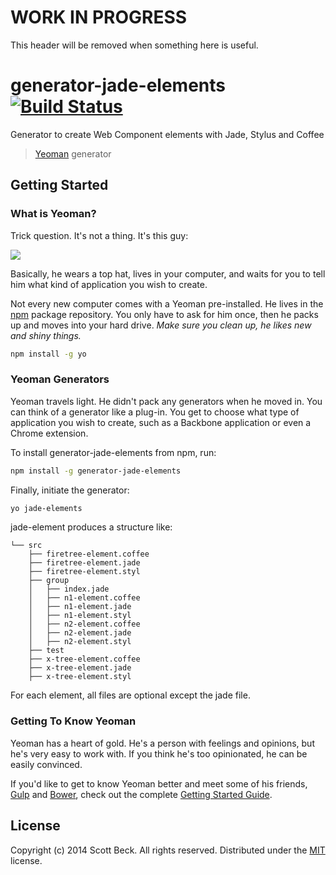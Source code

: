 # WORK IN PROGRESS

This header will be removed when something here is useful.

# generator-jade-elements [![Build Status](https://secure.travis-ci.org/bline/generator-jade-elements.png?branch=master)](https://travis-ci.org/bline/generator-jade-elements)

Generator to create Web Component elements with Jade, Stylus and Coffee

> [Yeoman](http://yeoman.io) generator


## Getting Started

### What is Yeoman?

Trick question. It's not a thing. It's this guy:

![](http://i.imgur.com/JHaAlBJ.png)

Basically, he wears a top hat, lives in your computer, and waits for you to tell him what kind of application you wish to create.

Not every new computer comes with a Yeoman pre-installed. He lives in the [npm](https://npmjs.org) package repository. You only have to ask for him once, then he packs up and moves into your hard drive. *Make sure you clean up, he likes new and shiny things.*

```bash
npm install -g yo
```

### Yeoman Generators

Yeoman travels light. He didn't pack any generators when he moved in. You can think of a generator like a plug-in. You get to choose what type of application you wish to create, such as a Backbone application or even a Chrome extension.

To install generator-jade-elements from npm, run:

```bash
npm install -g generator-jade-elements
```

Finally, initiate the generator:

```bash
yo jade-elements
```

jade-element produces a structure like:

```
└── src
    ├── firetree-element.coffee
    ├── firetree-element.jade
    ├── firetree-element.styl
    ├── group
    │   ├── index.jade
    │   ├── n1-element.coffee
    │   ├── n1-element.jade
    │   ├── n1-element.styl
    │   ├── n2-element.coffee
    │   ├── n2-element.jade
    │   ├── n2-element.styl
    ├── test
    ├── x-tree-element.coffee
    ├── x-tree-element.jade
    ├── x-tree-element.styl
```

For each element, all files are optional except the jade file.

### Getting To Know Yeoman

Yeoman has a heart of gold. He's a person with feelings and opinions, but he's very easy to work with. If you think he's too opinionated, he can be easily convinced.

If you'd like to get to know Yeoman better and meet some of his friends, [Gulp](http://gulpjs.com) and [Bower](http://bower.io), check out the complete [Getting Started Guide](https://github.com/yeoman/yeoman/wiki/Getting-Started).


## License
Copyright (c) 2014 Scott Beck. All rights reserved.
Distributed under the [MIT](./LICENSE) license.

